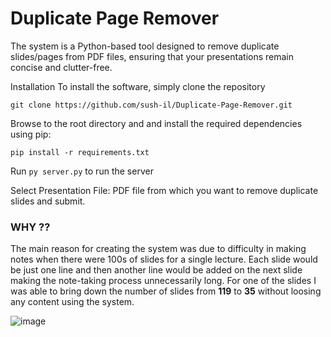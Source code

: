 # Duplicate Page Remover
The system is a Python-based tool designed to remove duplicate slides/pages from PDF files, ensuring that your presentations remain concise and clutter-free.

Installation
To install the software, simply clone the repository
```
git clone https://github.com/sush-il/Duplicate-Page-Remover.git
```
Browse to the root directory and and install the required dependencies using pip:
```
pip install -r requirements.txt
```
Run `py server.py` to run the server

Select Presentation File: PDF file from which you want to remove duplicate slides and submit.

### WHY ??
The main reason for creating the system was due to difficulty in making notes when there were 100s of slides for a single lecture. 
Each slide would be just one line and then another line would be added on the next slide making the note-taking process unnecessarily long.
For one of the slides I was able to bring down the number of slides from **119** to **35** without loosing any content using the system. 

![image](https://github.com/sush-il/Duplicate-Page-Remover/assets/34659821/cf1d0820-4e8b-4931-ae1e-1d02b082720c)
